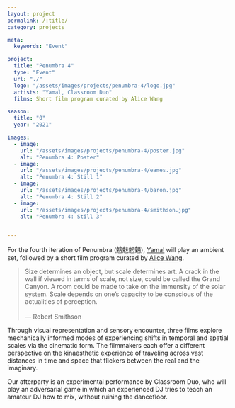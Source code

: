 ```yaml
---
layout: project
permalink: /:title/
category: projects

meta:
  keywords: "Event"

project:
  title: "Penumbra 4"
  type: "Event"
  url: "./"
  logo: "/assets/images/projects/penumbra-4/logo.jpg"
  artists: "Yamal, Classroom Duo"
  films: Short film program curated by Alice Wang

season:
  title: "0"
  year: "2021"

images:
  - image:
    url: "/assets/images/projects/penumbra-4/poster.jpg"
    alt: "Penumbra 4: Poster"
  - image:
    url: "/assets/images/projects/penumbra-4/eames.jpg"
    alt: "Penumbra 4: Still 1"
  - image:
    url: "/assets/images/projects/penumbra-4/baron.jpg"
    alt: "Penumbra 4: Still 2"
  - image:
    url: "/assets/images/projects/penumbra-4/smithson.jpg"
    alt: "Penumbra 4: Still 3"


---
```

<p>For the fourth iteration of Penumbra (魑魅魍魉), <a href="https://www.instagram.com/zuihitsu/">Yamal</a> will play an ambient set, followed by a short film program curated by <a href="https://capsuleshanghai.com/artists/39-alice-wang/overview/">Alice Wang</a>.</p>

<blockquote>Size determines an object, but scale determines art. A crack in the wall if viewed in terms of scale, not size, could be called the Grand Canyon. A room could be made to take on the immensity of the solar system. Scale depends on one’s capacity to be conscious of the actualities of perception.<br><br>— Robert Smithson</blockquote>

<p>Through visual representation and sensory encounter, three films explore mechanically informed modes of experiencing shifts in temporal and spatial scales via the cinematic form. The filmmakers each offer a different perspective on the kinaesthetic experience of traveling across vast distances in time and space that flickers between the real and the imaginary.</p>

<p>Our afterparty is an experimental performance by Classroom Duo, who will play an adversarial game in which an experienced DJ tries to teach an amateur DJ how to mix, without ruining the dancefloor.</p>
